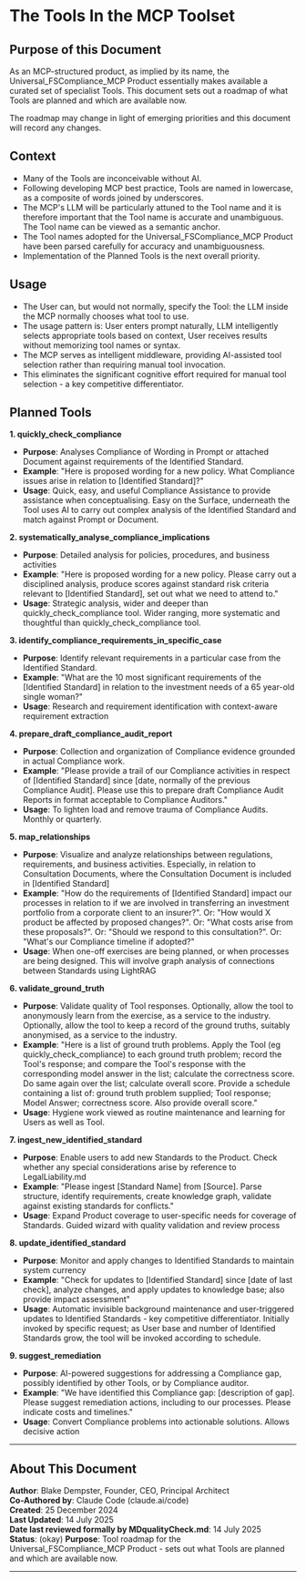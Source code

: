 # The Tools In the MCP Toolset

## Purpose of this Document

As an MCP-structured product, as implied by its name, the Universal_FSCompliance_MCP Product essentially makes available a curated set of specialist Tools. This document sets out a roadmap of what Tools are planned and which are available now.

The roadmap may change in light of emerging priorities and this document will record any changes. 

## Context 

- Many of the Tools are inconceivable without AI.
- Following developing MCP best practice, Tools are named in lowercase, as a composite of words joined by underscores.
- The MCP's LLM will be particularly attuned to the Tool name and it is therefore important that the Tool name is accurate and unambiguous. The Tool name can be viewed as a semantic anchor.
- The Tool names adopted for the Universal_FSCompliance_MCP Product have been parsed carefully for accuracy and unambiguousness.
- Implementation of the Planned Tools is the next overall priority.

## Usage

- The User can, but would not normally, specify the Tool: the LLM inside the MCP normally chooses what tool to use.
- The usage pattern is: User enters prompt naturally, LLM intelligently selects appropriate tools based on context, User receives results without memorizing tool names or syntax.
- The MCP serves as intelligent middleware, providing AI-assisted tool selection rather than requiring manual tool invocation.
- This eliminates the significant cognitive effort required for manual tool selection - a key competitive differentiator. 

## Planned Tools 

**1. quickly_check_compliance**
- **Purpose**: Analyses Compliance of Wording in Prompt or attached Document against requirements of the Identified Standard.
- **Example**: "Here is proposed wording for a new policy. What Compliance issues arise in relation to [Identified Standard]?"
- **Usage**: Quick, easy, and useful Compliance Assistance to provide assistance when conceptualising. Easy on the Surface, underneath the Tool uses AI to carry out complex analysis of the Identified Standard and match against Prompt or Document.

**2. systematically_analyse_compliance_implications**
- **Purpose**: Detailed analysis for policies, procedures, and business activities
- **Example**: "Here is proposed wording for a new policy. Please carry out a disciplined analysis, produce scores against standard risk criteria relevant to [Identified Standard], set out what we need to attend to."
- **Usage**: Strategic analysis, wider and deeper than quickly_check_compliance tool. Wider ranging, more systematic and thoughtful than quickly_check_compliance tool.

**3. identify_compliance_requirements_in_specific_case**
- **Purpose**: Identify relevant requirements in a particular case from the Identified Standard. 
- **Example**: "What are the 10 most significant requirements of the [Identified Standard] in relation to the investment needs of a 65 year-old single woman?"
- **Usage**: Research and requirement identification with context-aware requirement extraction

**4. prepare_draft_compliance_audit_report**
- **Purpose**: Collection and organization of Compliance evidence grounded in actual Compliance work.
- **Example**: "Please provide a trail of our Compliance activities in respect of [Identified Standard] since [date, normally of the previous Compliance Audit]. Please use this to prepare draft Compliance Audit Reports in format acceptable to Compliance Auditors."
- **Usage**: To lighten load and remove trauma of Compliance Audits. Monthly or quarterly.

**5. map_relationships**
- **Purpose**: Visualize and analyze relationships between regulations, requirements, and business activities. Especially, in relation to Consultation Documents, where the Consultation Document is included in [Identified Standard]
- **Example**: "How do the requirements of [Identified Standard] impact our processes in relation to if we are involved in transferring an investment portfolio from a corporate client to an insurer?". Or: "How would X product be affected by proposed changes?". Or: "What costs arise from these proposals?". Or: "Should we respond to this consultation?". Or: "What's our Compliance timeline if adopted?"
- **Usage**: When one-off exercises are being planned, or when processes are being designed. This will involve graph analysis of connections between Standards using LightRAG
  
**6. validate_ground_truth**
- **Purpose**: Validate quality of Tool responses. Optionally, allow the tool to anonymously learn from the exercise, as a service to the industry. Optionally, allow the tool to keep a record of the ground truths, suitably anonymised, as a service to the industry.
- **Example**: "Here is a list of ground truth problems. Apply the Tool (eg quickly_check_compliance) to each ground truth problem; record the Tool's response; and compare the Tool's response with the corresponding model answer in the list; calculate the correctness score. Do same again over the list; calculate overall score. Provide a schedule containing a list of: ground truth problem supplied; Tool response; Model Answer; correctness score. Also provide overall score."
- **Usage**: Hygiene work viewed as routine maintenance and learning for Users as well as Tool.

**7. ingest_new_identified_standard**
- **Purpose**: Enable users to add new Standards to the Product. Check whether any special considerations arise by reference to LegalLiability.md
- **Example**: "Please ingest [Standard Name] from [Source]. Parse structure, identify requirements, create knowledge graph, validate against existing standards for conflicts."
- **Usage**: Expand Product coverage to user-specific needs for coverage of Standards. Guided wizard with quality validation and review process

**8. update_identified_standard**
- **Purpose**: Monitor and apply changes to Identified Standards to maintain system currency
- **Example**: "Check for updates to [Identified Standard] since [date of last check], analyze changes, and apply updates to knowledge base; also provide impact assessment"
- **Usage**: Automatic invisible background maintenance and user-triggered updates to Identified Standards - key competitive differentiator. Initially invoked by specific request; as User base and number of Identified Standards grow, the tool will be invoked according to schedule.

**9. suggest_remediation**
- **Purpose**: AI-powered suggestions for addressing a Compliance gap, possibly identified by other Tools, or by Compliance auditor.
- **Example**: "We have identified this Compliance gap: [description of gap]. Please suggest remediation actions, including to our processes. Please indicate costs and timelines."
- **Usage**: Convert Compliance problems into actionable solutions. Allows decisive action 


---

## About This Document

**Author**: Blake Dempster, Founder, CEO, Principal Architect  
**Co-Authored by**: Claude Code (claude.ai/code)  
**Created**: 25 December 2024  
**Last Updated**: 14 July 2025  
**Date last reviewed formally by MDqualityCheck.md**: 14 July 2025  
**Status**: (okay)
**Purpose**: Tool roadmap for the Universal_FSCompliance_MCP Product - sets out what Tools are planned and which are available now.

---